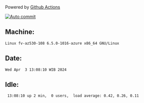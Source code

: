 Powered by [Github Actions](https://github.com/features/actions)

[![Auto commit](https://github.com/hiage/workstation/workflows/Auto%20commit/badge.svg)](https://github.com/hiage/workstation/actions?query=workflow%3A%22Auto+commit%22)

## Machine:
```
Linux fv-az530-108 6.5.0-1016-azure x86_64 GNU/Linux
```
## Date:
```
Wed Apr  3 13:08:10 WIB 2024
```
## Idle:
```
 13:08:10 up 2 min,  0 users,  load average: 0.42, 0.26, 0.11
```
